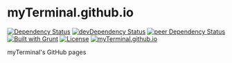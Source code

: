 # myTerminal.github.io

[![Dependency Status](https://david-dm.org/myTerminal/myTerminal.github.io.svg)](https://david-dm.org/myTerminal/myTerminal.github.io/)
[![devDependency Status](https://david-dm.org/myTerminal/myTerminal.github.io/dev-status.svg)](https://david-dm.org/myTerminal/myTerminal.github.io#info=devDependencies)
[![peer Dependency Status](https://david-dm.org/myTerminal/myTerminal.github.io/peer-status.svg)](https://david-dm.org/myTerminal/myTerminal.github.io#info=peerDependencies)
[![Built with Grunt](https://cdn.gruntjs.com/builtwith.png)](http://gruntjs.com/)
[![License](https://img.shields.io/badge/LICENSE-GPL%20v3.0-blue.svg)](https://www.gnu.org/licenses/gpl.html)
[![myTerminal.github.io](http://myterminal.github.io/)](badges/myTerminal.svg)

myTerminal's GitHub pages
